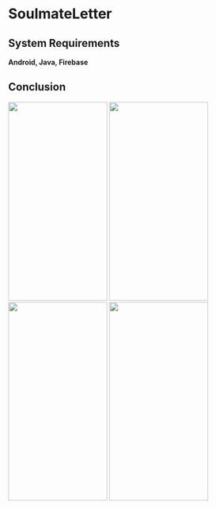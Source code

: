 # SoulmateLetter


## System Requirements
**Android, Java, Firebase**

  
## Conclusion
<img src="https://github.com/poiuyreq0/SoulmateLetter/assets/77190151/3adbef40-7641-486f-858f-f118637e09af" width="200" height="400"/>
<img src="https://github.com/poiuyreq0/SoulmateLetter/assets/77190151/b53d582e-ee53-47d0-ae61-65916fff76ac" width="200" height="400"/>
<img src="https://github.com/poiuyreq0/SoulmateLetter/assets/77190151/704f2173-eead-46b9-9aae-6b76b36bb62c" width="200" height="400"/>
<img src="https://github.com/poiuyreq0/SoulmateLetter/assets/77190151/935b5ccb-a6f4-4469-b0dd-c2f9c6cf992e" width="200" height="400"/>




